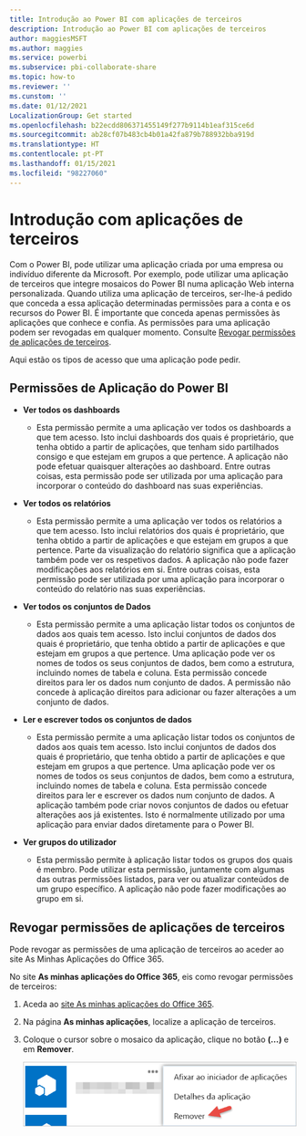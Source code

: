 ```yaml
---
title: Introdução ao Power BI com aplicações de terceiros
description: Introdução ao Power BI com aplicações de terceiros
author: maggiesMSFT
ms.author: maggies
ms.service: powerbi
ms.subservice: pbi-collaborate-share
ms.topic: how-to
ms.reviewer: ''
ms.cunstom: ''
ms.date: 01/12/2021
LocalizationGroup: Get started
ms.openlocfilehash: b22ecdd806371455149f277b9114b1eaf315ce6d
ms.sourcegitcommit: ab28cf07b483cb4b01a42fa879b788932bba919d
ms.translationtype: HT
ms.contentlocale: pt-PT
ms.lasthandoff: 01/15/2021
ms.locfileid: "98227060"
---
```

# <a name="get-started-with-third-party-apps"></a>Introdução com aplicações de terceiros

Com o Power BI, pode utilizar uma aplicação criada por uma empresa ou indivíduo diferente da Microsoft. Por exemplo, pode utilizar uma aplicação de terceiros que integre mosaicos do Power BI numa aplicação Web interna personalizada. Quando utiliza uma aplicação de terceiros, ser-lhe-á pedido que conceda a essa aplicação determinadas permissões para a conta e os recursos do Power BI. É importante que conceda apenas permissões às aplicações que conhece e confia. As permissões para uma aplicação podem ser revogadas em qualquer momento. Consulte [Revogar permissões de aplicações de terceiros](#revoke).

Aqui estão os tipos de acesso que uma aplicação pode pedir.

## <a name="power-bi-app-permissions"></a>Permissões de Aplicação do Power BI

* **Ver todos os dashboards**
  
  * Esta permissão permite a uma aplicação ver todos os dashboards a que tem acesso. Isto inclui dashboards dos quais é proprietário, que tenha obtido a partir de aplicações, que tenham sido partilhados consigo e que estejam em grupos a que pertence. A aplicação não pode efetuar quaisquer alterações ao dashboard. Entre outras coisas, esta permissão pode ser utilizada por uma aplicação para incorporar o conteúdo do dashboard nas suas experiências.

* **Ver todos os relatórios**
  
  * Esta permissão permite a uma aplicação ver todos os relatórios a que tem acesso. Isto inclui relatórios dos quais é proprietário, que tenha obtido a partir de aplicações e que estejam em grupos a que pertence. Parte da visualização do relatório significa que a aplicação também pode ver os respetivos dados. A aplicação não pode fazer modificações aos relatórios em si. Entre outras coisas, esta permissão pode ser utilizada por uma aplicação para incorporar o conteúdo do relatório nas suas experiências.

* **Ver todos os conjuntos de Dados**
  
  * Esta permissão permite a uma aplicação listar todos os conjuntos de dados aos quais tem acesso. Isto inclui conjuntos de dados dos quais é proprietário, que tenha obtido a partir de aplicações e que estejam em grupos a que pertence. Uma aplicação pode ver os nomes de todos os seus conjuntos de dados, bem como a estrutura, incluindo nomes de tabela e coluna. Esta permissão concede direitos para ler os dados num conjunto de dados. A permissão não concede à aplicação direitos para adicionar ou fazer alterações a um conjunto de dados.
* **Ler e escrever todos os conjuntos de dados**
  
  * Esta permissão permite a uma aplicação listar todos os conjuntos de dados aos quais tem acesso. Isto inclui conjuntos de dados dos quais é proprietário, que tenha obtido a partir de aplicações e que estejam em grupos a que pertence. Uma aplicação pode ver os nomes de todos os seus conjuntos de dados, bem como a estrutura, incluindo nomes de tabela e coluna. Esta permissão concede direitos para ler e escrever os dados num conjunto de dados. A aplicação também pode criar novos conjuntos de dados ou efetuar alterações aos já existentes. Isto é normalmente utilizado por uma aplicação para enviar dados diretamente para o Power BI.

* **Ver grupos do utilizador**
  
  * Esta permissão permite à aplicação listar todos os grupos dos quais é membro. Pode utilizar esta permissão, juntamente com algumas das outras permissões listados, para ver ou atualizar conteúdos de um grupo específico. A aplicação não pode fazer modificações ao grupo em si.

<a name="revoke"/>

## <a name="revoke-third-party-app-permissions"></a>Revogar permissões de aplicações de terceiros

Pode revogar as permissões de uma aplicação de terceiros ao aceder ao site As Minhas Aplicações do Office 365.

No site **As minhas aplicações do Office 365**, eis como revogar permissões de terceiros:

1. Aceda ao [site As minhas aplicações do Office 365](https://portal.office.com/myapps).

2. Na página **As minhas aplicações**, localize a aplicação de terceiros.

3. Coloque o cursor sobre o mosaico da aplicação, clique no botão **(…)**  e em **Remover**.

   ![A captura de ecrã mostra a opção Remover para revogar permissões de terceiros.](media/service-power-bi-get-started-third-party-apps/remove.png)